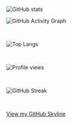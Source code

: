 
![GitHub stats](https://github-readme-stats.vercel.app/api?username=kchemorion&show_icons=true)


![GitHub Activity Graph](https://activity-graph.herokuapp.com/graph?username=kchemorion&theme=xcode)

<br>

![Top Langs](https://github-readme-stats.vercel.app/api/top-langs/?username=kchemorion&layout=compact)

<br>

![Profile views](https://gpvc.arturio.dev/kchemorion)

<br>

![GitHub Streak](https://github-readme-streak-stats.herokuapp.com/?user=kchemorion)

<br>

[View my GitHub Skyline](https://skyline.github.com/kchemorion/2024)

<br>

